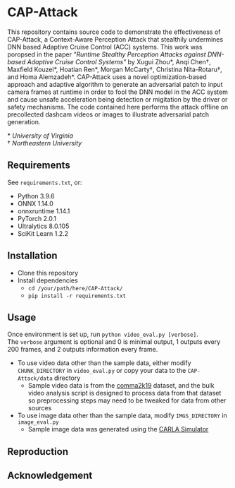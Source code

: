 # CAP-Attack
This repository contains source code to demonstrate the effectiveness of CAP-Attack, a Context-Aware Perception Attack that stealthily undermines DNN based Adaptive Cruise Control (ACC) systems. This work was poropsed in the paper *"Runtime Stealthy Perception Attacks against DNN-based Adaptive Cruise Control Systems"* by Xugui Zhou*, Anqi Chen&dagger;, Maxfield Kouzel*, Hoatian Ren*, Morgan McCarty&dagger;, Christina Nita-Rotaru&dagger;, and Homa Alemzadeh*. CAP-Attack uses a novel optimization-based approach and adaptive algorithm to generate an adversarial patch to input camera frames at runtime in order to fool the DNN model in the ACC system and cause unsafe acceleration being detection or migitation by the driver or safety mechanisms. The code contained here performs the attack offline on precollected dashcam videos or images to illustrate adversarial patch generation.

\* *University of Virginia* \
&dagger; *Northeastern University*

## Requirements
See `requirements.txt`, or:
- Python 3.9.6
- ONNX 1.14.0
- onnxruntime 1.14.1
- PyTorch 2.0.1
- Ultralytics 8.0.105
- SciKit Learn 1.2.2

## Installation
- Clone this repository
- Install dependencies
    - `cd /your/path/here/CAP-Attack/`
    - `pip install -r requirements.txt`

## Usage
Once environment is set up, run `python video_eval.py [verbose]`. \
The `verbose` argument is optional and 0 is minimal output, 1 outputs every 200 frames, and 2 outputs information every frame. 

- To use video data other than the sample data, either modify `CHUNK_DIRECTORY` in `video_eval.py` or copy your data to the `CAP-Attack/data` directory
    - Sample video data is from the [comma2k19](https://github.com/commaai/comma2k19) dataset, and the bulk video analysis script is designed to process data from that dataset so preprocessing steps may need to be tweaked for data from other sources
- To use image data other than the sample data, modify `IMGS_DIRECTORY` in `image_eval.py`
    - Sample image data was generated using the [CARLA Simulator](https://github.com/carla-simulator/carla)

## Reproduction


## Acknowledgement
